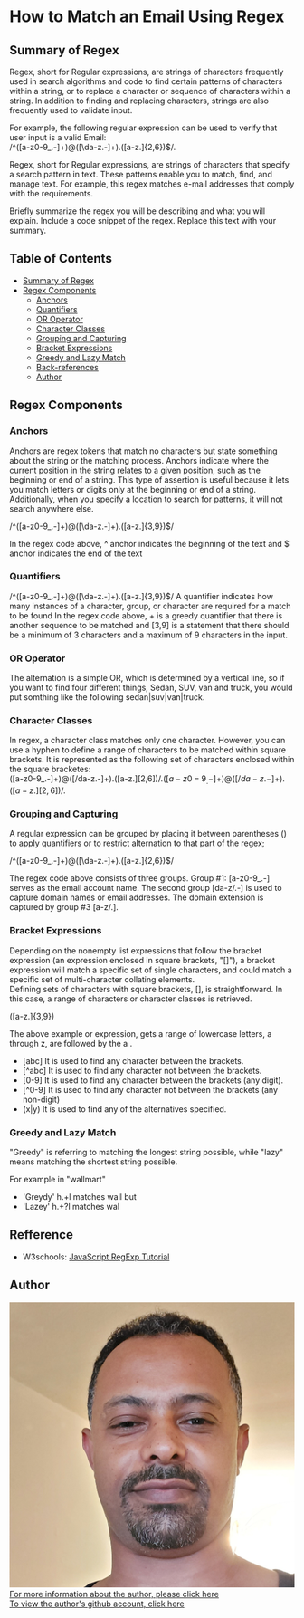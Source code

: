 # How to Match an Email Using Regex

## Summary of Regex

Regex, short for Regular expressions, are strings of characters frequently used in search algorithms and code to find certain patterns of characters within a string, or to replace a character or sequence of characters within a string. In addition to finding and replacing characters, strings are also frequently used to validate input.

For example, the following regular expression can be used to verify that user input is a valid Email:  
/^([a-z0-9_.-]+)@([\da-z.-]+).([a-z.]{2,6})$/.

Regex, short for Regular expressions, are strings of characters that specify a search pattern in text. These patterns enable you to match, find, and manage text. For example, this regex matches e-mail addresses that comply with the requirements.

Briefly summarize the regex you will be describing and what you will explain. Include a code snippet of the regex. Replace this text with your summary.

## Table of Contents

- [Summary of Regex](#summary-of-regex)
- [Regex Components](#regex-components)
  - [Anchors](#anchors)
  - [Quantifiers](#quantifiers)
  - [OR Operator](#or-operator)
  - [Character Classes](#character-classes)
  - [Grouping and Capturing](#grouping-and-capturing)
  - [Bracket Expressions](#bracket-expressions)
  - [Greedy and Lazy Match](#greedy-and-lazy-match)
  - [Back-references](#back-references)
  - [Author](#author)

## Regex Components

### Anchors

Anchors are regex tokens that match no characters but state something about the string or the matching process. Anchors indicate where the current position in the string relates to a given position, such as the beginning or end of a string. This type of assertion is useful because it lets you match letters or digits only at the beginning or end of a string. Additionally, when you specify a location to search for patterns, it will not search anywhere else.

/^([a-z0-9_.-]+)@([\da-z.-]+).([a-z.]{3,9})$/

In the regex code above, ^ anchor indicates the beginning of the text and $ anchor indicates the end of the text

### Quantifiers

/^([a-z0-9_.-]+)@([\da-z.-]+).([a-z.]{3,9})$/
A quantifier indicates how many instances of a character, group, or character are required for a match to be found In the regex code above, + is a greedy quantifier that there is another sequence to be matched and [3,9] is a statement that there should be a minimum of 3 characters and a maximum of 9 characters in the input.

### OR Operator

The alternation is a simple OR, which is determined by a vertical line, so if you want to find four different things, Sedan, SUV, van and truck, you would put somthing like the following sedan|suv|van|truck.

### Character Classes

In regex, a character class matches only one character. However, you can use a hyphen to define a range of characters to be matched within square brackets. It is represented as the following set of characters enclosed within the square bracketes:  
 ([a-z0-9_.-]+)@([/da-z.-]+).([a-z.][2,6])$/. ([a-z0-9_.-]+)@([/da-z.-]+).([a-z.][2,6])$/.

### Grouping and Capturing

A regular expression can be grouped by placing it between parentheses () to apply quantifiers or to restrict alternation to that part of the regex;

/^([a-z0-9_\.-]+)@([\da-z\.-]+).([a-z\.]{2,6})$/

The regex code above consists of three groups. Group #1: [a-z0-9_\.-] serves as the email account name. The second group [da-z/.-] is used to capture domain names or email addresses. The domain extension is captured by group #3 [a-z/.].

### Bracket Expressions

Depending on the nonempty list expressions that follow the bracket expression (an expression enclosed in square brackets, "[]"), a bracket expression will match a specific set of single characters, and could match a specific set of multi-character collating elements.  
Defining sets of characters with square brackets, [], is straightforward. In this case, a range of characters or character classes is retrieved.

([a-z\.]{3,9})

The above example or expression, gets a range of lowercase letters, a through z, are followed by the a .

- [abc] It is used to find any character between the brackets.
- [^abc] It is used to find any character not between the brackets.
- [0-9] It is used to find any character between the brackets (any digit).
- [^0-9] It is used to find any character not between the brackets (any non-digit)
- (x|y) It is used to find any of the alternatives specified.

### Greedy and Lazy Match

"Greedy" is referring to matching the longest string possible, while "lazy" means matching the shortest string possible.

For example in "wallmart"

- 'Greydy' h.+l matches wall but
- 'Lazey' h.+?l matches wal

## Refference

- W3schools: [JavaScript RegExp Tutorial](https://www.w3schools.blog/regexp-javascript-tutorial)

## Author

![alt text](./assets/images/my_profile_pic.jpg)
[For more information about the author, please click here](https://ghashe.github.io/advanced-css-challenge-professional-portfolio/)  
[To view the author's github account, click here](https://github.com/ghashe)

